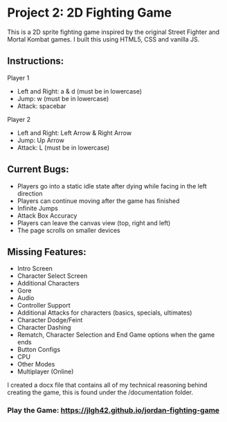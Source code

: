 # Project 2: 2D Fighting Game

This is a 2D sprite fighting game inspired by the original Street Fighter and Mortal Kombat games. I built this using HTML5, CSS and vanilla JS.

## Instructions:

Player 1
- Left and Right: a & d (must be in lowercase)
- Jump: w (must be in lowercase)
- Attack: spacebar

Player 2
- Left and Right: Left Arrow & Right Arrow
- Jump: Up Arrow
- Attack: L (must be in lowercase)

## Current Bugs:
- Players go into a static idle state after dying while facing in the left direction
- Players can continue moving after the game has finished
- Infinite Jumps
- Attack Box Accuracy
- Players can leave the canvas view (top, right and left)
- The page scrolls on smaller devices

## Missing Features:
- Intro Screen
- Character Select Screen
- Additional Characters
- Gore
- Audio
- Controller Support
- Additional Attacks for characters (basics, specials, ultimates)
- Character Dodge/Feint
- Character Dashing
- Rematch, Character Selection and End Game options when the game ends
- Button Configs
- CPU
- Other Modes
- Multiplayer (Online)

I created a docx file that contains all of my technical reasoning behind creating the game, this is found under the /documentation folder.

### Play the Game: https://jlgh42.github.io/jordan-fighting-game

